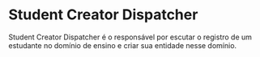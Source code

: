 # Student Creator Dispatcher
Student Creator Dispatcher é o responsável por escutar o registro de um estudante
no domínio de ensino e criar sua entidade nesse domínio.